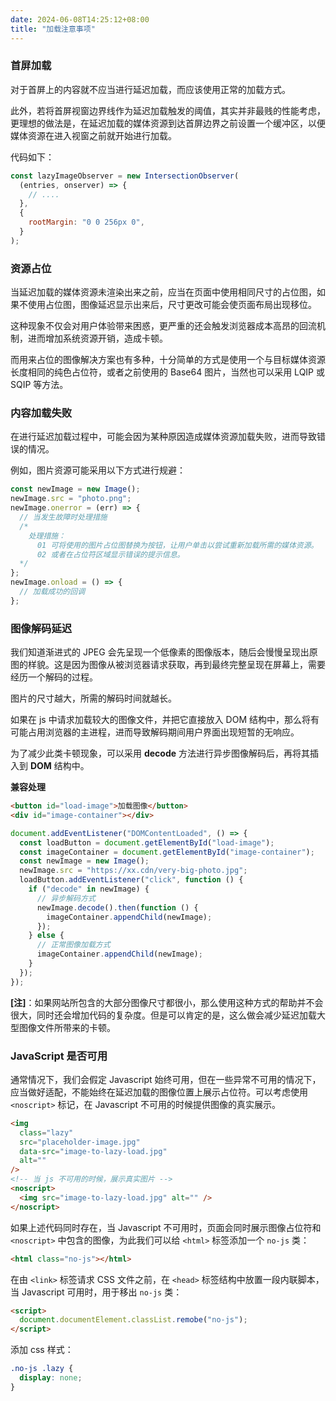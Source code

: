 ```yaml
---
date: 2024-06-08T14:25:12+08:00
title: "加载注意事项"
---
```


### 首屏加载

对于首屏上的内容就不应当进行延迟加载，而应该使用正常的加载方式。

此外，若将首屏视窗边界线作为延迟加载触发的阈值，其实并非最贱的性能考虑，更理想的做法是，在延迟加载的媒体资源到达首屏边界之前设置一个缓冲区，以便媒体资源在进入视窗之前就开始进行加载。

代码如下：

```js
const lazyImageObserver = new IntersectionObserver(
  (entries, onserver) => {
    // ....
  },
  {
    rootMargin: "0 0 256px 0",
  }
);
```

### 资源占位

当延迟加载的媒体资源未渲染出来之前，应当在页面中使用相同尺寸的占位图，如果不使用占位图，图像延迟显示出来后，尺寸更改可能会使页面布局出现移位。

这种现象不仅会对用户体验带来困惑，更严重的还会触发浏览器成本高昂的回流机制，进而增加系统资源开销，造成卡顿。

而用来占位的图像解决方案也有多种，十分简单的方式是使用一个与目标媒体资源长度相同的纯色占位符，或者之前使用的 Base64 图片，当然也可以采用 LQIP 或 SQIP 等方法。

### 内容加载失败

在进行延迟加载过程中，可能会因为某种原因造成媒体资源加载失败，进而导致错误的情况。

例如，图片资源可能采用以下方式进行规避：

```js
const newImage = new Image();
newImage.src = "photo.png";
newImage.onerror = (err) => {
  // 当发生故障时处理措施
  /*
    处理措施：
      01 可将使用的图片占位图替换为按钮，让用户单击以尝试重新加载所需的媒体资源。
      02 或者在占位符区域显示错误的提示信息。
  */
};
newImage.onload = () => {
  // 加载成功的回调
};
```

### 图像解码延迟

我们知道渐进式的 JPEG 会先呈现一个低像素的图像版本，随后会慢慢呈现出原图的样貌。这是因为图像从被浏览器请求获取，再到最终完整呈现在屏幕上，需要经历一个解码的过程。

图片的尺寸越大，所需的解码时间就越长。

如果在 js 中请求加载较大的图像文件，并把它直接放入 DOM 结构中，那么将有可能占用浏览器的主进程，进而导致解码期间用户界面出现短暂的无响应。

为了减少此类卡顿现象，可以采用 **decode** 方法进行异步图像解码后，再将其插入到 **DOM** 结构中。

**兼容处理**

```html
<button id="load-image">加载图像</button>
<div id="image-container"></div>
```

```js
document.addEventListener("DOMContentLoaded", () => {
  const loadButton = document.getElementById("load-image");
  const imageContainer = document.getElementById("image-container");
  const newImage = new Image();
  newImage.src = "https://xx.cdn/very-big-photo.jpg";
  loadButton.addEventListener("click", function () {
    if ("decode" in newImage) {
      // 异步解码方式
      newImage.decode().then(function () {
        imageContainer.appendChild(newImage);
      });
    } else {
      // 正常图像加载方式
      imageContainer.appendChild(newImage);
    }
  });
});
```

**\[注\]**：如果网站所包含的大部分图像尺寸都很小，那么使用这种方式的帮助并不会很大，同时还会增加代码的复杂度。但是可以肯定的是，这么做会减少延迟加载大型图像文件所带来的卡顿。

### JavaScript 是否可用

通常情况下，我们会假定 Javascript 始终可用，但在一些异常不可用的情况下，应当做好适配，不能始终在延迟加载的图像位置上展示占位符。可以考虑使用 `<noscript>` 标记，在 Javascript 不可用的时候提供图像的真实展示。

```html
<img
  class="lazy"
  src="placeholder-image.jpg"
  data-src="image-to-lazy-load.jpg"
  alt=""
/>
<!-- 当 js 不可用的时候，展示真实图片 -->
<noscript>
  <img src="image-to-lazy-load.jpg" alt="" />
</noscript>
```

如果上述代码同时存在，当 Javascript 不可用时，页面会同时展示图像占位符和 `<noscript>` 中包含的图像，为此我们可以给 `<html>` 标签添加一个 `no-js` 类：

```html
<html class="no-js"></html>
```

在由 `<link>` 标签请求 CSS 文件之前，在 `<head>` 标签结构中放置一段内联脚本，当 Javascript 可用时，用于移出 `no-js` 类：

```html
<script>
  document.documentElement.classList.remobe("no-js");
</script>
```

添加 css 样式：

```css
.no-js .lazy {
  display: none;
}
```